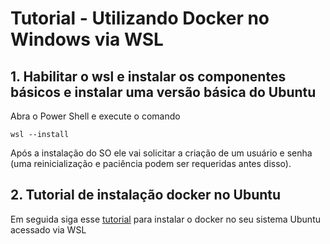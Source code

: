 # Tutorial - Utilizando Docker no Windows via WSL


## 1. Habilitar o wsl e instalar os componentes básicos e instalar uma versão básica do Ubuntu
Abra o Power Shell e execute o comando
```
wsl --install
```
Após a instalação do SO ele vai solicitar a criação de um usuário e senha (uma reinicialização e paciência podem ser requeridas antes disso).

## 2. Tutorial de instalação docker no Ubuntu
Em seguida siga esse [tutorial](https://www.nerdlivre.com.br/como-instalar-o-docker-no-ubuntu/) para instalar o docker no seu sistema Ubuntu acessado via WSL

